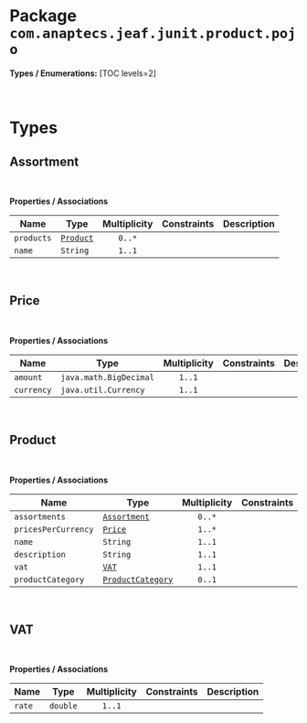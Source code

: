 # Package `com.anaptecs.jeaf.junit.product.pojo`

**Types / Enumerations:**
[TOC levels=2]

<br>

# Types
## Assortment



<br>

**Properties / Associations**

| Name | Type | Multiplicity | Constraints | Description |
|------|------|:------------:|-------------|-------------|
| `products` | [`Product`](#product) | `0..*` |  |  |
| `name` | `String` | `1..1` |  |  |

<br>

## Price



<br>

**Properties / Associations**

| Name | Type | Multiplicity | Constraints | Description |
|------|------|:------------:|-------------|-------------|
| `amount` | `java.math.BigDecimal` | `1..1` |  |  |
| `currency` | `java.util.Currency` | `1..1` |  |  |

<br>

## Product



<br>

**Properties / Associations**

| Name | Type | Multiplicity | Constraints | Description |
|------|------|:------------:|-------------|-------------|
| `assortments` | [`Assortment`](#assortment) | `0..*` |  |  |
| `pricesPerCurrency` | [`Price`](#price) | `1..*` |  |  |
| `name` | `String` | `1..1` |  |  |
| `description` | `String` | `1..1` |  |  |
| `vat` | [`VAT`](#vat) | `1..1` |  |  |
| `productCategory` | [`ProductCategory`](com.anaptecs.jeaf.junit.product#productcategory) | `0..1` |  |  |

<br>

## VAT



<br>

**Properties / Associations**

| Name | Type | Multiplicity | Constraints | Description |
|------|------|:------------:|-------------|-------------|
| `rate` | `double` | `1..1` |  |  |

<br>




